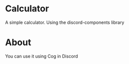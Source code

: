 # Calculator
A simple calculator. Using the discord-components library
# About
You can use it using Cog in Discord
